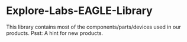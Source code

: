Explore-Labs-EAGLE-Library
==========================

This library contains most of the components/parts/devices used in our products. Psst: A hint for new products.
